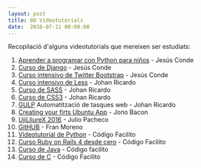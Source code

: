 ```yaml
---
layout: post
title: 08 Videotutorials
date:  2016-07-11 00:00:00
---
```


Recopilació d'alguns videotutorials que mereixen ser estudiats:

1. [Aprender a programar con Python para  niños](https://www.youtube.com/playlist?list=PLEtcGQaT56chpYflEjBWRodHJNJN8EKpO) - Jesús Conde
2. [Curso de Django](https://www.youtube.com/playlist?list=PLEtcGQaT56cg3A3r-TNoc-PyVeOuAMB4x) - Jesús Conde
3. [Curso intensivo de Twitter Bootstrap](https://www.youtube.com/playlist?list=PLEtcGQaT56chvpvBH0W7MKuIIkFKh3hL9) - Jesús Conde
4. [Curso intensivo de Less](https://www.youtube.com/playlist?list=PLEtcGQaT56chi4GvoaXC3YkuXMLxPejMb) - Johan Ricardo
5. [Curso de SASS](https://www.youtube.com/playlist?list=PL5mZlJHWhPyxKrfbsw5-1GxErJrOrSkWI) - Johan Ricardo
6. [Curso de CSS3](https://www.youtube.com/playlist?list=PL5mZlJHWhPyxCif2OzY0DZKad0byKFq85) - Johan Ricardo
7. [GULP](https://www.youtube.com/playlist?list=PL5mZlJHWhPyzNl8W_B33FaQT1RnH9GRsR) Automatització de tasques web - Johan Ricardo
8. [Creating your firts Ubuntu App](https://www.youtube.com/watch?v=sO8hiPreNBg) - Jono Bacon
9. [UjiLliureX 2016](http://ujilliurex.uji.es/videos.php) - Julio Pacheco
10. [GitHUB](https://vimeo.com/39829002) - Fran Moreno
11. [Videotutorial de Python](https://www.youtube.com/playlist?list=PLE549A038CF82905F) - Código Facilito
12. [Curso Ruby on Rails 4 desde cero](https://www.youtube.com/playlist?list=PLpOqH6AE0tNiQ-ofrDlbAUSc1r67r_AWv) - Código Facilito
13. [Curso de Java](https://www.youtube.com/playlist?list=PL602060AB32FC864B) - Código facilito
14. [Curso de C](https://www.youtube.com/playlist?list=PLpOqH6AE0tNhmU9OUbm5FIJtnHAbJ4dKd) - Código Facilito
